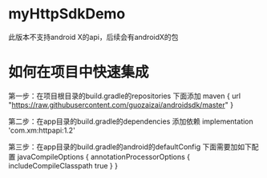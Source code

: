 # myHttpSdkDemo
此版本不支持android X的api，后续会有androidX的包
# 如何在项目中快速集成
第一步：在项目根目录的build.gradle的repositories 下面添加
maven { url "https://raw.githubusercontent.com/guozaizai/androidsdk/master" }

第二步：在app目录的build.gradle的dependencies 添加依赖  implementation 'com.xm:httpapi:1.2'

第三步：在app目录的build.gradle的android的defaultConfig 下面需要加如下配置
 javaCompileOptions {
     annotationProcessorOptions {
          includeCompileClasspath true
      }
 }

